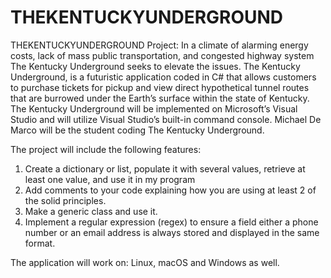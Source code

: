 # THEKENTUCKYUNDERGROUND
THEKENTUCKYUNDERGROUND
Project: In a climate of alarming energy costs, lack of mass public transportation, and congested highway system The Kentucky Underground seeks to elevate the issues. The Kentucky Underground, is a futuristic application coded in C# that allows customers to purchase tickets for pickup and view direct hypothetical tunnel routes that are burrowed under the Earth’s surface within the state of Kentucky.  The Kentucky Underground will be implemented on Microsoft’s Visual Studio and will utilize Visual Studio’s built-in command console. Michael De Marco will be the student coding The Kentucky Underground.

The project will include the following features:

1)	Create a dictionary or list, populate it with several values, retrieve at least one value, and use it in my program
2)	Add comments to your code explaining how you are using at least 2 of the solid principles.
3)	Make a generic class and use it.
4)	Implement a regular expression (regex) to ensure a field either a phone number or an email address is always stored and displayed in the same format. 



The application will work on: Linux, macOS and Windows as well.

